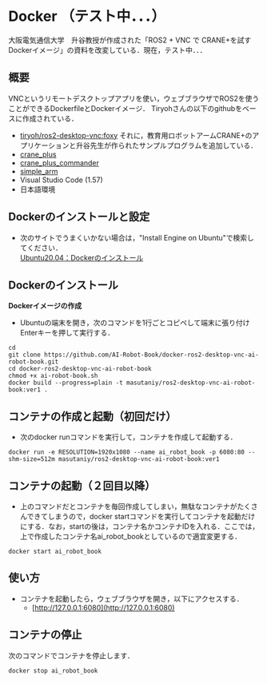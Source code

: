 # Docker （テスト中．．．）
大阪電気通信大学　升谷教授が作成された「ROS2 + VNC で CRANE+を試すDockerイメージ」の資料を改変している．現在，テスト中．．．

## 概要
VNCというリモートデスクトップアプリを使い，ウェブブラウザでROS2を使うことができるDockerfileとDockerイメージ．
Tiryohさんの以下のgithubをベースに作成されている．
- [tiryoh/ros2-desktop-vnc:foxy](https://github.com/Tiryoh/docker-ros2-desktop-vnc) 
それに，教育用ロボットアームCRANE+のアプリケーションと升谷先生が作られたサンプルプログラムを追加している．
- [crane_plus](https://github.com/rt-net/crane_plus)
- [crane_plus_commander](https://github.com/y-masutani/crane_plus_commander)
- [simple_arm](https://github.com/y-masutani/simple_arm)
- Visual Studio Code (1.57)
- 日本語環境


## Dockerのインストールと設定
  - 次のサイトでうまくいかない場合は，"Install Engine on Ubuntu"で検索してください．  
[Ubuntu20.04：Dockerのインストール](https://demura.net/misc/21830.html)

## Dockerのインストール


**Dockerイメージの作成**  
  - Ubuntuの端末を開き，次のコマンドを1行ごとコピペして端末に張り付けEnterキーを押して実行する．      
```
cd
git clone https://github.com/AI-Robot-Book/docker-ros2-desktop-vnc-ai-robot-book.git
cd docker-ros2-desktop-vnc-ai-robot-book
chmod +x ai-robot-book.sh
docker build --progress=plain -t masutaniy/ros2-desktop-vnc-ai-robot-book:ver1 .
```

## コンテナの作成と起動（初回だけ）
  - 次のdocker runコマンドを実行して，コンテナを作成して起動する．
```
docker run -e RESOLUTION=1920x1080 --name ai_robot_book -p 6080:80 --shm-size=512m masutaniy/ros2-desktop-vnc-ai-robot-book:ver1
```

## コンテナの起動（２回目以降）
  - 上のコマンドだとコンテナを毎回作成してしまい，無駄なコンテナがたくさんできてしまうので，docker startコマンドを実行してコンテナを起動だけにする．なお，startの後は，コンテナ名かコンテナIDを入れる．ここでは，上で作成したコンテナ名ai_robot_bookとしているので適宜変更する．
```
docker start ai_robot_book  
```

## 使い方  
- コンテナを起動したら，ウェブブラウザを開き，以下にアクセスする．  
    - [http://127.0.0.1:6080](http://127.0.0.1:6080)

## コンテナの停止
 次のコマンドでコンテナを停止します．
```
docker stop ai_robot_book  
```
